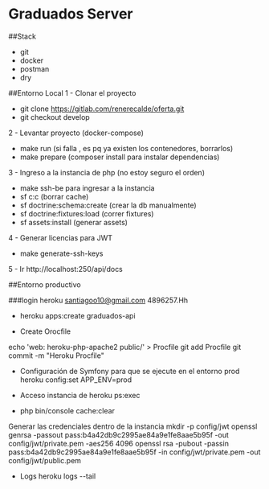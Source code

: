 # Graduados Server

##Stack
- git
- docker
- postman
- dry

##Entorno Local
1 - Clonar el proyecto
 - git clone https://gitlab.com/renerecalde/oferta.git
 - git checkout develop
 
2 - Levantar proyecto (docker-compose)
 - make run (si falla , es pq ya existen los contenedores, borrarlos)
 - make prepare (composer install para instalar dependencias)

3 - Ingreso a la instancia de php (no estoy seguro el orden)
 - make ssh-be para ingresar a la instancia
 - sf c:c (borrar cache)
 - sf doctrine:schema:create (crear la db manualmente)
 - sf doctrine:fixtures:load (correr fixtures)
 - sf assets:install  (generar assets)
 
4 - Generar licencias para JWT
 - make generate-ssh-keys

5 - Ir http://localhost:250/api/docs


##Entorno productivo

###login heroku
santiagoo10@gmail.com
4896257.Hh

- heroku apps:create graduados-api

- Create Orocfile

echo 'web: heroku-php-apache2 public/' > Procfile
git add Procfile
git commit -m "Heroku Procfile"

- Configuración de Symfony para que se ejecute en el entorno prod
heroku config:set APP_ENV=prod

- Acceso instancia de heroku
ps:exec
 - php bin/console cache:clear
 
 Generar las credenciales dentro de la instancia
  mkdir -p config/jwt
  openssl genrsa -passout pass:b4a42db9c2995ae84a9e1fe8aae5b95f -out config/jwt/private.pem -aes256 4096
  openssl rsa -pubout -passin pass:b4a42db9c2995ae84a9e1fe8aae5b95f -in config/jwt/private.pem -out config/jwt/public.pem

- Logs
heroku logs --tail

